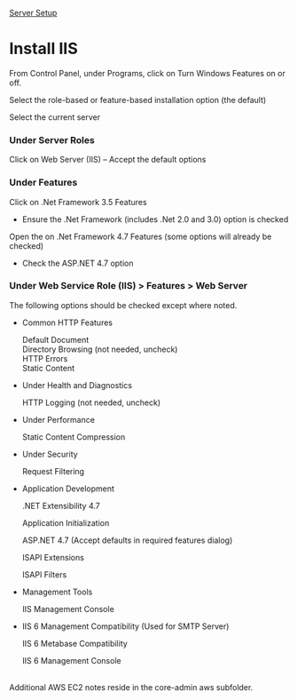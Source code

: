 [Server Setup](../)
# Install IIS

From Control Panel, under Programs, click on Turn Windows Features on or off.  

Select the role-based or feature-based installation option (the default)  

Select the current server

### Under Server Roles

Click on Web Server (IIS) – Accept the default options

### Under Features

Click on .Net Framework 3.5 Features

- Ensure the .Net Framework (includes .Net 2.0 and 3.0) option is checked

Open the on .Net Framework 4.7 Features (some options will already be checked)

- Check the ASP.NET 4.7 option

### Under Web Service Role (IIS) > Features > Web Server

The following options should be checked except where noted.  

- Common HTTP Features

    Default Document    
    Directory Browsing (not needed, uncheck)  
    HTTP Errors  
    Static Content  

- Under Health and Diagnostics

    HTTP Logging (not needed, uncheck)

- Under Performance

    Static Content Compression

- Under Security

    Request Filtering

- Application Development

    .NET Extensibility 4.7

    Application Initialization

    ASP.NET 4.7 (Accept defaults in required features dialog)

    ISAPI Extensions

    ISAPI Filters

- Management Tools

    IIS Management Console             

- IIS 6 Management Compatibility (Used for SMTP Server)

    IIS 6 Metabase Compatibility

    IIS 6 Management Console

<br>
Additional AWS EC2 notes reside in the core-admin aws subfolder.  
